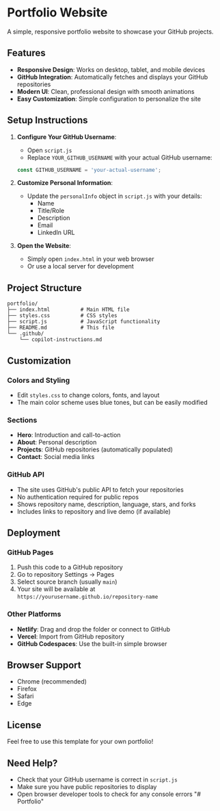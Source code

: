 # Portfolio Website

A simple, responsive portfolio website to showcase your GitHub projects.

## Features

- **Responsive Design**: Works on desktop, tablet, and mobile devices
- **GitHub Integration**: Automatically fetches and displays your GitHub repositories
- **Modern UI**: Clean, professional design with smooth animations
- **Easy Customization**: Simple configuration to personalize the site

## Setup Instructions

1. **Configure Your GitHub Username**:
   - Open `script.js`
   - Replace `YOUR_GITHUB_USERNAME` with your actual GitHub username:
   ```javascript
   const GITHUB_USERNAME = 'your-actual-username';
   ```

2. **Customize Personal Information**:
   - Update the `personalInfo` object in `script.js` with your details:
     - Name
     - Title/Role
     - Description
     - Email
     - LinkedIn URL

3. **Open the Website**:
   - Simply open `index.html` in your web browser
   - Or use a local server for development

## Project Structure

```
portfolio/
├── index.html          # Main HTML file
├── styles.css          # CSS styles
├── script.js           # JavaScript functionality
├── README.md           # This file
└── .github/
    └── copilot-instructions.md
```

## Customization

### Colors and Styling
- Edit `styles.css` to change colors, fonts, and layout
- The main color scheme uses blue tones, but can be easily modified

### Sections
- **Hero**: Introduction and call-to-action
- **About**: Personal description
- **Projects**: GitHub repositories (automatically populated)
- **Contact**: Social media links

### GitHub API
- The site uses GitHub's public API to fetch your repositories
- No authentication required for public repos
- Shows repository name, description, language, stars, and forks
- Includes links to repository and live demo (if available)

## Deployment

### GitHub Pages
1. Push this code to a GitHub repository
2. Go to repository Settings → Pages
3. Select source branch (usually `main`)
4. Your site will be available at `https://yourusername.github.io/repository-name`

### Other Platforms
- **Netlify**: Drag and drop the folder or connect to GitHub
- **Vercel**: Import from GitHub repository
- **GitHub Codespaces**: Use the built-in simple browser

## Browser Support

- Chrome (recommended)
- Firefox
- Safari
- Edge

## License

Feel free to use this template for your own portfolio!

## Need Help?

- Check that your GitHub username is correct in `script.js`
- Make sure you have public repositories to display
- Open browser developer tools to check for any console errors
"# Portfolio" 

